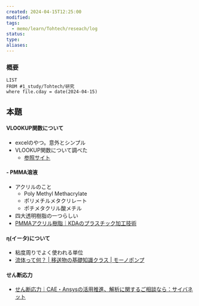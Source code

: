 ```yaml
---
created: 2024-04-15T12:25:00
modified: 
tags:
  - memo/learn/Tohtech/reseach/log
status: 
type: 
aliases:
---
```

### 概要
```dataview
LIST
FROM #1_study/Tohtech/研究  
where file.cday = date(2024-04-15)
```

## 本題
#### VLOOKUP関数について
- excelのやつ。意外とシンプル
- VLOOKUP関数について調べた
	- [参照サイト](https://allabout.co.jp/gm/gc/297725/)
#### - PMMA溶液
- アクリルのこと
	- Poly Methyl Methacrylate
	- ポリメチルメタクリレート
	- ポチメタクリル酸メチル
- 四大透明樹脂の一つらしい
- [PMMAアクリル樹脂｜KDAのプラスチック加工技術](https://www.kda1969.com/materials/pla_mate_pmma.htm)
#### η(イータ)について
- 粘度周りでよく使われる単位
- [流体って何？ | 移送物の基礎知識クラス | モーノポンプ](https://www.mohno-pump.co.jp/learning/manabiya/c2a.html#:~:text=%E7%B2%98%E5%BA%A6%EF%BC%9A%CE%B7%EF%BC%88%E3%82%A4%E3%83%BC%E3%82%BF%EF%BC%89%E3%81%AF,%E6%B1%82%E3%82%81%E3%82%8B%E3%81%93%E3%81%A8%E3%81%8C%E3%81%A7%E3%81%8D%E3%81%BE%E3%81%99%E3%80%82&text=%E5%8D%98%E4%BD%8D%E3%81%AF%5BmPa%E3%83%BBs%5D,%E5%BA%83%E3%81%8F%E4%BD%BF%E3%82%8F%E3%82%8C%E3%81%A6%E3%81%84%E3%81%BE%E3%81%99%E3%80%82)

#### せん断応力
- [せん断応力｜CAE・Ansysの活用推進、解析に関するご相談なら：サイバネット](https://www.cybernet.co.jp/ansys/learning/glossary/sendanouryoku/)
